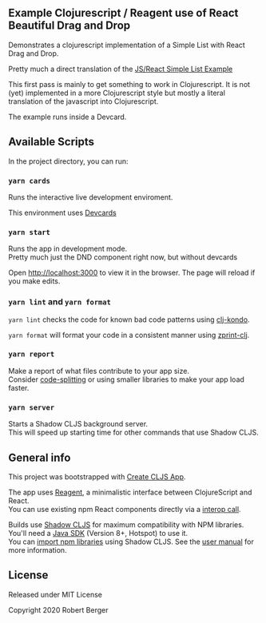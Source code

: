 ## Example Clojurescript / Reagent use of React Beautiful Drag and Drop

Demonstrates a clojurescript implementation of a Simple List with React Drag and Drop.

Pretty much a direct translation of the [JS/React Simple List Example](https://codesandbox.io/s/k260nyxq9v)

This first pass is mainly to get something to work in Clojurescript.
It is not (yet) implemented in a more Clojurescript style but mostly a literal
translation of the javascript into Clojurescript.

The example runs inside a Devcard.


## Available Scripts

In the project directory, you can run:

### `yarn cards`

Runs the interactive live development enviroment.<br>

This environment uses [Devcards](https://github.com/bhauman/devcards)

### `yarn start`

Runs the app in development mode.<br>
Pretty much just the DND component right now, but without devcards

Open [http://localhost:3000](http://localhost:3000) to view it in the browser.
The page will reload if you make edits.

### `yarn lint` and `yarn format`

`yarn lint` checks the code for known bad code patterns using [clj-kondo](https://github.com/borkdude/clj-kondo).

`yarn format` will format your code in a consistent manner using [zprint-clj](https://github.com/clj-commons/zprint-clj).

### `yarn report`

Make a report of what files contribute to your app size.<br>
Consider [code-splitting](https://code.thheller.com/blog/shadow-cljs/2019/03/03/code-splitting-clojurescript.html) or using smaller libraries to make your app load faster.

### `yarn server`

Starts a Shadow CLJS background server.<br>
This will speed up starting time for other commands that use Shadow CLJS.

## General info

This project was bootstrapped with [Create CLJS App](https://github.com/filipesilva/create-cljs-app).

The app uses [Reagent](https://reagent-project.github.io), a minimalistic interface between ClojureScript and React.<br>
You can use existing npm React components directly via a [interop call](http://reagent-project.github.io/docs/master/InteropWithReact.html#creating-reagent-components-from-react-components).

Builds use [Shadow CLJS](https://github.com/thheller/shadow-cljs) for maximum compatibility with NPM libraries. You'll need a [Java SDK](https://adoptopenjdk.net/) (Version 8+, Hotspot) to use it. <br>
You can [import npm libraries](https://shadow-cljs.github.io/docs/UsersGuide.html#js-deps) using Shadow CLJS. See the [user manual](https://shadow-cljs.github.io/docs/UsersGuide.html) for more information.

## License

Released under MIT License

Copyright 2020 Robert Berger
